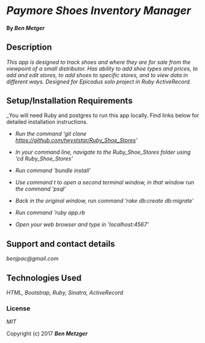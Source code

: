 # _Paymore Shoes Inventory Manager_

#### By _**Ben Metger**_

## Description

_This app is designed to track shoes and where they are for sale from the viewpoint of a small distributor. Has ability to add shoe types and prices, to add and edit stores, to add shoes to specific stores, and to view data in different ways. Designed for Epicodus solo project in Ruby ActiveRecord._

## Setup/Installation Requirements
_You will need Ruby and postgres to run this app locally. Find links below for detailed installation instructions.

* _Run the command 'git clone https://github.com/twyststar/Ruby_Shoe_Stores'_

* _In your command line, navigate to the Ruby_Shoe_Stores folder using 'cd Ruby_Shoe_Stores'_
* _Run command 'bundle install'_
* _Use command t to open a second terminal window, in that window run the command 'psql'_
* _Back in the original window, run command 'rake db:create db:migrate'_
* _Run command 'ruby app.rb_
* _Open your web browser and type in 'localhost:4567'_


## Support and contact details

_benjpac@gmail.com_

## Technologies Used

_HTML, Bootstrap, Ruby, Sinatra, ActiveRecord_

### License

*MIT*

Copyright (c) 2017 **_Ben Metzger_**
